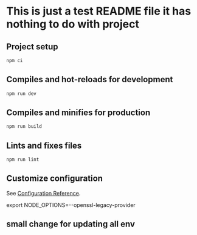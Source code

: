 # This is just a test README file it has nothing to do with project

## Project setup

```python
npm ci
```

## Compiles and hot-reloads for development

```python
npm run dev
```

## Compiles and minifies for production

```python
npm run build
```

## Lints and fixes files

```python
npm run lint
```

## Customize configuration

See [Configuration Reference](https://cli.vuejs.org/config/).

export NODE_OPTIONS=--openssl-legacy-provider

## small change for updating all env
